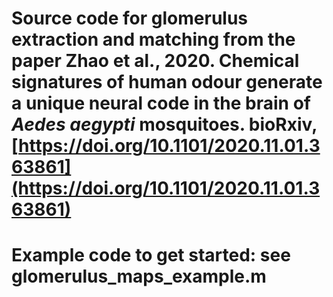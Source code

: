 # Source code for glomerulus extraction and matching from the paper Zhao et al., 2020. Chemical signatures of human odour generate a unique neural code in the brain of _Aedes aegypti_ mosquitoes. bioRxiv, [https://doi.org/10.1101/2020.11.01.363861](https://doi.org/10.1101/2020.11.01.363861)
# Example code to get started: see glomerulus_maps_example.m 
